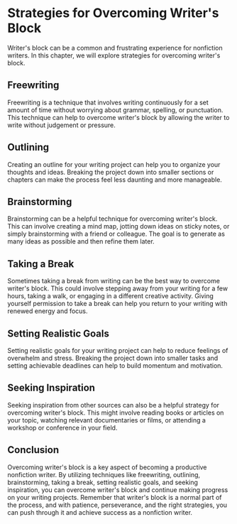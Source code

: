 Strategies for Overcoming Writer's Block
==============================================================================

Writer's block can be a common and frustrating experience for nonfiction writers. In this chapter, we will explore strategies for overcoming writer's block.

Freewriting
-----------

Freewriting is a technique that involves writing continuously for a set amount of time without worrying about grammar, spelling, or punctuation. This technique can help to overcome writer's block by allowing the writer to write without judgement or pressure.

Outlining
---------

Creating an outline for your writing project can help you to organize your thoughts and ideas. Breaking the project down into smaller sections or chapters can make the process feel less daunting and more manageable.

Brainstorming
-------------

Brainstorming can be a helpful technique for overcoming writer's block. This can involve creating a mind map, jotting down ideas on sticky notes, or simply brainstorming with a friend or colleague. The goal is to generate as many ideas as possible and then refine them later.

Taking a Break
--------------

Sometimes taking a break from writing can be the best way to overcome writer's block. This could involve stepping away from your writing for a few hours, taking a walk, or engaging in a different creative activity. Giving yourself permission to take a break can help you return to your writing with renewed energy and focus.

Setting Realistic Goals
-----------------------

Setting realistic goals for your writing project can help to reduce feelings of overwhelm and stress. Breaking the project down into smaller tasks and setting achievable deadlines can help to build momentum and motivation.

Seeking Inspiration
-------------------

Seeking inspiration from other sources can also be a helpful strategy for overcoming writer's block. This might involve reading books or articles on your topic, watching relevant documentaries or films, or attending a workshop or conference in your field.

Conclusion
----------

Overcoming writer's block is a key aspect of becoming a productive nonfiction writer. By utilizing techniques like freewriting, outlining, brainstorming, taking a break, setting realistic goals, and seeking inspiration, you can overcome writer's block and continue making progress on your writing projects. Remember that writer's block is a normal part of the process, and with patience, perseverance, and the right strategies, you can push through it and achieve success as a nonfiction writer.
